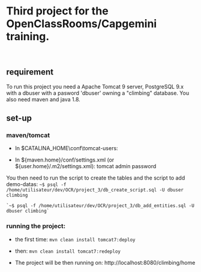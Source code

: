 # Third project for the OpenClassRooms/Capgemini training.
<br/>

## requirement
To run this project you need a Apache Tomcat 9 server, PostgreSQL 9.x with a dbuser with a pasword 'dbuser' owning a "climbing" database. You also need maven and java 1.8.

## set-up
### maven/tomcat

* In $CATALINA_HOME\conf\tomcat-users:
	<role rolename="manager-gui"/>
	<role rolename="manager-script"/>
	<user username="admin" password="password" roles="manager-gui"/>

* In  ${maven.home}/conf/settings.xml (or ${user.home}/.m2/settings.xml):
	<server>
	    <id>tomcat</id>
	    <username>admin</username>
	    <password>password</password>
	</server>

You then need to run the script to create the tables and the script to add demo-datas: 
	`~$ psql -f /home/utilisateur/dev/OCR/project_3/db_create_script.sql -U dbuser climbing`

	`~$ psql -f /home/utilisateur/dev/OCR/project_3/db_add_entities.sql -U dbuser climbing`

### running the project:

* the first time:
	`mvn clean install tomcat7:deploy`

* then: 
	`mvn clean install tomcat7:redeploy`

* The project will be then running on: http://localhost:8080/climbing/home

